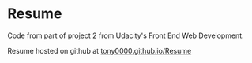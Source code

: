 Resume
==================

Code from part of project 2 from Udacity's Front End Web Development.

Resume hosted on github at [tony0000.github.io/Resume](https://tony0000.github.io/Resume/)
